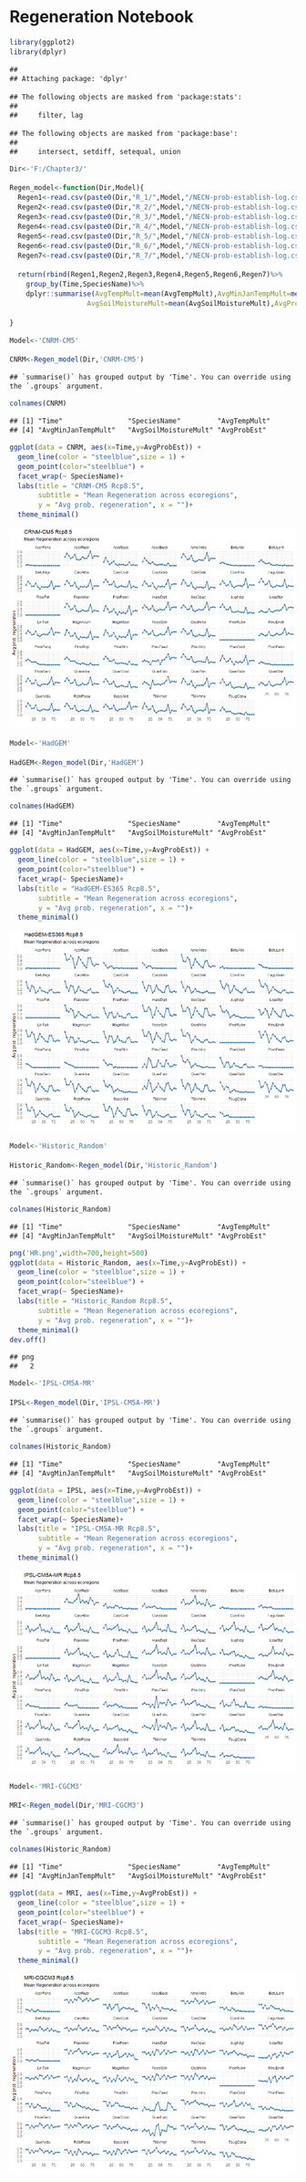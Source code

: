 Regeneration Notebook
================

``` r
library(ggplot2)
library(dplyr)
```

    ## 
    ## Attaching package: 'dplyr'

    ## The following objects are masked from 'package:stats':
    ## 
    ##     filter, lag

    ## The following objects are masked from 'package:base':
    ## 
    ##     intersect, setdiff, setequal, union

``` r
Dir<-'F:/Chapter3/'

Regen_model<-function(Dir,Model){
  Regen1<-read.csv(paste0(Dir,"R_1/",Model,"/NECN-prob-establish-log.csv"))
  Regen2<-read.csv(paste0(Dir,"R_2/",Model,"/NECN-prob-establish-log.csv"))
  Regen3<-read.csv(paste0(Dir,"R_3/",Model,"/NECN-prob-establish-log.csv"))
  Regen4<-read.csv(paste0(Dir,"R_4/",Model,"/NECN-prob-establish-log.csv"))
  Regen5<-read.csv(paste0(Dir,"R_5/",Model,"/NECN-prob-establish-log.csv"))
  Regen6<-read.csv(paste0(Dir,"R_6/",Model,"/NECN-prob-establish-log.csv"))
  Regen7<-read.csv(paste0(Dir,"R_7/",Model,"/NECN-prob-establish-log.csv"))

  return(rbind(Regen1,Regen2,Regen3,Regen4,Regen5,Regen6,Regen7)%>%
    group_by(Time,SpeciesName)%>%
    dplyr::summarise(AvgTempMult=mean(AvgTempMult),AvgMinJanTempMult=mean(AvgMinJanTempMult),
                   AvgSoilMoistureMult=mean(AvgSoilMoistureMult),AvgProbEst=mean(AvgProbEst)))

}
```

``` r
Model<-'CNRM-CM5'

CNRM<-Regen_model(Dir,'CNRM-CM5')
```

    ## `summarise()` has grouped output by 'Time'. You can override using the `.groups` argument.

``` r
colnames(CNRM)
```

    ## [1] "Time"                "SpeciesName"         "AvgTempMult"        
    ## [4] "AvgMinJanTempMult"   "AvgSoilMoistureMult" "AvgProbEst"

``` r
ggplot(data = CNRM, aes(x=Time,y=AvgProbEst)) +
  geom_line(color = "steelblue",size = 1) +
  geom_point(color="steelblue") + 
  facet_wrap(~ SpeciesName)+
  labs(title = "CRNM-CM5 Rcp8.5",
       subtitle = "Mean Regeneration across ecoregions",
       y = "Avg prob. regeneration", x = "")+
  theme_minimal()
```

![](Regen2_files/figure-gfm/unnamed-chunk-3-1.png)<!-- -->

``` r
Model<-'HadGEM'

HadGEM<-Regen_model(Dir,'HadGEM')
```

    ## `summarise()` has grouped output by 'Time'. You can override using the `.groups` argument.

``` r
colnames(HadGEM)
```

    ## [1] "Time"                "SpeciesName"         "AvgTempMult"        
    ## [4] "AvgMinJanTempMult"   "AvgSoilMoistureMult" "AvgProbEst"

``` r
ggplot(data = HadGEM, aes(x=Time,y=AvgProbEst)) +
  geom_line(color = "steelblue",size = 1) +
  geom_point(color="steelblue") + 
  facet_wrap(~ SpeciesName)+
  labs(title = "HadGEM-ES365 Rcp8.5",
       subtitle = "Mean Regeneration across ecoregions",
       y = "Avg prob. regeneration", x = "")+
  theme_minimal()
```

![](Regen2_files/figure-gfm/unnamed-chunk-5-1.png)<!-- -->

``` r
Model<-'Historic_Random'

Historic_Random<-Regen_model(Dir,'Historic_Random')
```

    ## `summarise()` has grouped output by 'Time'. You can override using the `.groups` argument.

``` r
colnames(Historic_Random)
```

    ## [1] "Time"                "SpeciesName"         "AvgTempMult"        
    ## [4] "AvgMinJanTempMult"   "AvgSoilMoistureMult" "AvgProbEst"

``` r
png('HR.png',width=700,height=500)
ggplot(data = Historic_Random, aes(x=Time,y=AvgProbEst)) +
  geom_line(color = "steelblue",size = 1) +
  geom_point(color="steelblue") + 
  facet_wrap(~ SpeciesName)+
  labs(title = "Historic_Random Rcp8.5",
       subtitle = "Mean Regeneration across ecoregions",
       y = "Avg prob. regeneration", x = "")+
  theme_minimal()
dev.off()
```

    ## png 
    ##   2

``` r
Model<-'IPSL-CM5A-MR'

IPSL<-Regen_model(Dir,'IPSL-CM5A-MR')
```

    ## `summarise()` has grouped output by 'Time'. You can override using the `.groups` argument.

``` r
colnames(Historic_Random)
```

    ## [1] "Time"                "SpeciesName"         "AvgTempMult"        
    ## [4] "AvgMinJanTempMult"   "AvgSoilMoistureMult" "AvgProbEst"

``` r
ggplot(data = IPSL, aes(x=Time,y=AvgProbEst)) +
  geom_line(color = "steelblue",size = 1) +
  geom_point(color="steelblue") + 
  facet_wrap(~ SpeciesName)+
  labs(title = "IPSL-CM5A-MR Rcp8.5",
       subtitle = "Mean Regeneration across ecoregions",
       y = "Avg prob. regeneration", x = "")+
  theme_minimal()
```

![](Regen2_files/figure-gfm/unnamed-chunk-9-1.png)<!-- -->

``` r
Model<-'MRI-CGCM3'

MRI<-Regen_model(Dir,'MRI-CGCM3')
```

    ## `summarise()` has grouped output by 'Time'. You can override using the `.groups` argument.

``` r
colnames(Historic_Random)
```

    ## [1] "Time"                "SpeciesName"         "AvgTempMult"        
    ## [4] "AvgMinJanTempMult"   "AvgSoilMoistureMult" "AvgProbEst"

``` r
ggplot(data = MRI, aes(x=Time,y=AvgProbEst)) +
  geom_line(color = "steelblue",size = 1) +
  geom_point(color="steelblue") + 
  facet_wrap(~ SpeciesName)+
  labs(title = "MRI-CGCM3 Rcp8.5",
       subtitle = "Mean Regeneration across ecoregions",
       y = "Avg prob. regeneration", x = "")+
  theme_minimal()
```

![](Regen2_files/figure-gfm/unnamed-chunk-11-1.png)<!-- -->
